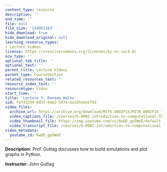 ```yaml
---
content_type: resource
description: ''
end_time: ''
file: null
file_size: '114951163'
hide_download: true
hide_download_original: null
learning_resource_types:
- Lecture Videos
license: https://creativecommons.org/licenses/by-nc-sa/4.0/
ocw_type: ''
optional_tab_title: ''
optional_text: ''
parent_title: Lecture Videos
parent_type: CourseSection
related_resources_text: ''
resource_index_text: ''
resourcetype: Video
start_time: ''
title: 'Lecture 5: Random Walks'
uid: fe743209-0d3f-0ab2-5974-6a105ebe5f63
video_files:
  archive_url: https://archive.org/download/MIT6.0002F16/MIT6_0002F16_lec05_300k.mp4
  video_captions_file: /courses/6-0002-introduction-to-computational-thinking-and-data-science-fall-2016/5044d4e030c55242ba24395be426ea82_6wUD_gp5WeE.vtt
  video_thumbnail_file: https://img.youtube.com/vi/6wUD_gp5WeE/default.jpg
  video_transcript_file: /courses/6-0002-introduction-to-computational-thinking-and-data-science-fall-2016/03bf169bf222218a135955bf39ee3b2e_6wUD_gp5WeE.pdf
video_metadata:
  youtube_id: 6wUD_gp5WeE
---
```


**Description:** Prof. Guttag discusses how to build simulations and plot graphs in Python.

**Instructor:** John Guttag


